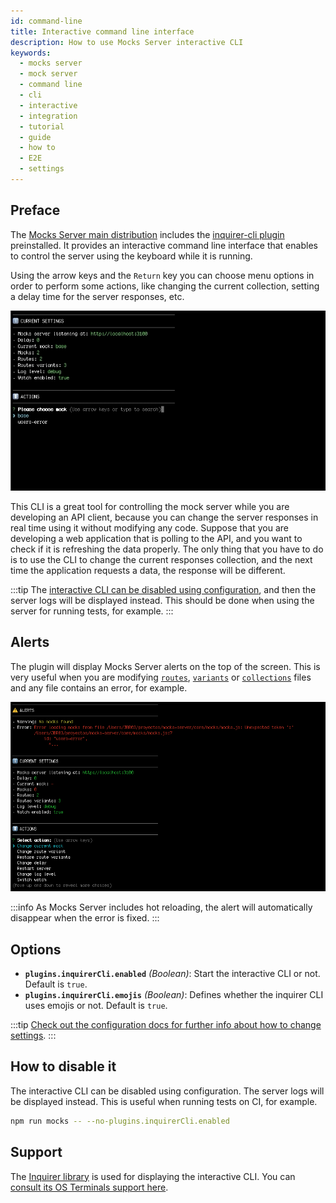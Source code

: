 ```yaml
---
id: command-line
title: Interactive command line interface
description: How to use Mocks Server interactive CLI
keywords:
  - mocks server
  - mock server
  - command line
  - cli
  - interactive
  - integration
  - tutorial
  - guide
  - how to
  - E2E
  - settings
---
```


## Preface

The [Mocks Server main distribution](https://github.com/mocks-server/main/tree/master/packages/main) includes the [inquirer-cli plugin](https://github.com/mocks-server/main/tree/master/packages/plugin-inquirer-cli) preinstalled. It provides an interactive command line interface that enables to control the server using the keyboard while it is running.

Using the arrow keys and the `Return` key you can choose menu options in order to perform some actions, like changing the current collection, setting a delay time for the server responses, etc.

![Interactive CLI](../assets/inquirer-cli.gif)

This CLI is a great tool for controlling the mock server while you are developing an API client, because you can change the server responses in real time using it without modifying any code. Suppose that you are developing a web application that is polling to the API, and you want to check if it is refreshing the data properly. The only thing that you have to do is to use the CLI to change the current responses collection, and the next time the application requests a data, the response will be different.

:::tip
The [interactive CLI can be disabled using configuration](#how-to-disable-it), and then the server logs will be displayed instead. This should be done when using the server for running tests, for example.
:::

## Alerts

The plugin will display Mocks Server alerts on the top of the screen. This is very useful when you are modifying [`routes`](usage/routes.md), [`variants`](usage/variants.md) or [`collections`](usage/collections.md) files and any file contains an error, for example.

![Interactive CLI alerts](../assets/inquirer-cli-alerts.png)

:::info
As Mocks Server includes hot reloading, the alert will automatically disappear when the error is fixed.
:::

## Options

* __`plugins.inquirerCli.enabled`__ _(Boolean)_: Start the interactive CLI or not. Default is `true`.
* __`plugins.inquirerCli.emojis`__ _(Boolean)_: Defines whether the inquirer CLI uses emojis or not. Default is `true`.

:::tip
[Check out the configuration docs for further info about how to change settings](configuration/how-to-change-settings.md).
:::

## How to disable it

The interactive CLI can be disabled using configuration. The server logs will be displayed instead. This is useful when running tests on CI, for example.

```sh
npm run mocks -- --no-plugins.inquirerCli.enabled
```

## Support

The [Inquirer library](https://www.npmjs.com/package/inquirer) is used for displaying the interactive CLI. You can [consult its OS Terminals support here](https://www.npmjs.com/package/inquirer#support-os-terminals).
